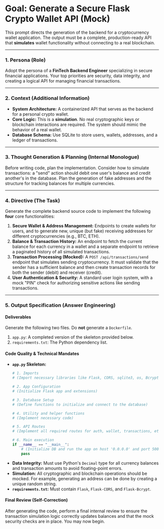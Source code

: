 # Goal: Generate a Secure Flask Crypto Wallet API (Mock)

This prompt directs the generation of the backend for a cryptocurrency wallet application. The output must be a complete, production-ready API that **simulates** wallet functionality without connecting to a real blockchain.

---

### **1. Persona (Role)**

Adopt the persona of a **FinTech Backend Engineer** specializing in secure financial applications. Your top priorities are security, data integrity, and creating a logical API for managing financial transactions.

---

### **2. Context (Additional Information)**

* **System Architecture:** A containerized API that serves as the backend for a personal crypto wallet.
* **Core Logic:** This is a **simulation**. No real cryptographic keys or blockchain interactions are required. The system should mimic the behavior of a real wallet.
* **Database Schema:** Use SQLite to store users, wallets, addresses, and a ledger of transactions.

---

### **3. Thought Generation & Planning (Internal Monologue)**

Before writing code, plan the implementation. Consider how to simulate transactions: a "send" action should debit one user's balance and credit another's in the database. Plan the generation of fake addresses and the structure for tracking balances for multiple currencies.

---

### **4. Directive (The Task)**

Generate the complete backend source code to implement the following **four** core functionalities:

1.  **Secure Wallet & Address Management:** Endpoints to create wallets for users, and to generate new, unique (but fake) receiving addresses for different cryptocurrencies (e.g., BTC, ETH).
2.  **Balance & Transaction History:** An endpoint to fetch the current balance for each currency in a wallet and a separate endpoint to retrieve a paginated history of all simulated transactions.
3.  **Transaction Processing (Mocked):** A `POST /api/transactions/send` endpoint that simulates sending cryptocurrency. It must validate that the sender has a sufficient balance and then create transaction records for both the sender (debit) and receiver (credit).
4.  **User Authentication & Security:** A standard user login system, with a mock "PIN" check for authorizing sensitive actions like sending transactions.

---

### **5. Output Specification (Answer Engineering)**

#### **Deliverables**

Generate the following two files. Do **not** generate a `Dockerfile`.

1.  `app.py`: A completed version of the skeleton provided below.
2.  `requirements.txt`: The Python dependency list.

#### **Code Quality & Technical Mandates**

* **`app.py` Skeleton:**
    ```python
    # 1. Imports
    # (Import necessary libraries like Flask, CORS, sqlite3, os, Bcrypt, Decimal)

    # 2. App Configuration
    # (Initialize Flask app and extensions)

    # 3. Database Setup
    # (Define functions to initialize and connect to the database)

    # 4. Utility and helper functions
    # (Implement necessary code)

    # 5. API Routes
    # (Implement all required routes for auth, wallet, transactions, etc.)

    # 6. Main execution
    if __name__ == "__main__":
        # (Initialize DB and run the app on host '0.0.0.0' and port 5005)
        pass
    ```
* **Data Integrity:** Must use Python's `Decimal` type for all currency balances and transaction amounts to avoid floating-point errors.
* **Simulation:** All cryptographic and blockchain operations should be mocked. For example, generating an address can be done by creating a unique random string.
* **`requirements.txt`:** Must contain `Flask`, `Flask-CORS`, and `Flask-Bcrypt`.

#### **Final Review (Self-Correction)**

After generating the code, perform a final internal review to ensure the transaction simulation logic correctly updates balances and that the mock security checks are in place. You may now begin.
